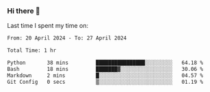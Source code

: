 ### Hi there 👋

<!--
**Grav1tum/Grav1tum** is a ✨ _special_ ✨ repository because its `README.md` (this file) appears on your GitHub profile.

Here are some ideas to get you started:

- 🔭 I’m currently working on ...
- 🌱 I’m currently learning ...
- 👯 I’m looking to collaborate on ...
- 🤔 I’m looking for help with ...
- 💬 Ask me about ...
- 📫 How to reach me: ...
- 😄 Pronouns: ...
- ⚡ Fun fact: ...
-->
Last time I spent my time on:
<!--START_SECTION:waka-->

```txt
From: 20 April 2024 - To: 27 April 2024

Total Time: 1 hr

Python       38 mins         ████████████████░░░░░░░░░   64.18 %
Bash         18 mins         ███████▓░░░░░░░░░░░░░░░░░   30.06 %
Markdown     2 mins          █░░░░░░░░░░░░░░░░░░░░░░░░   04.57 %
Git Config   0 secs          ▒░░░░░░░░░░░░░░░░░░░░░░░░   01.19 %
```

<!--END_SECTION:waka-->
